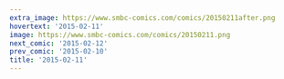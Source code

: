 ```yaml
---
extra_image: https://www.smbc-comics.com/comics/20150211after.png
hovertext: '2015-02-11'
image: https://www.smbc-comics.com/comics/20150211.png
next_comic: '2015-02-12'
prev_comic: '2015-02-10'
title: '2015-02-11'
---
```


